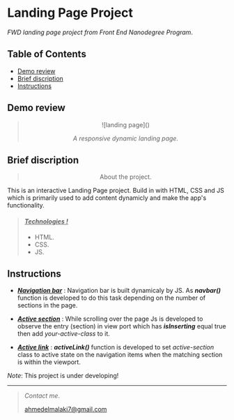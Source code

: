 # Landing Page Project

*FWD landing page project from Front End Nanodegree Program*.

## Table of Contents

- [Demo review](#demo-review)
- [Brief discription](#brief-discription) 
- [Instructions](#instructions)

## Demo review

><center> ![landing page]()
>
>*A responsive dynamic landing page.*<center>


## Brief discription

> <center>About the project.</center>

This is an interactive Landing Page project. Build in with HTML, CSS and JS which is primarily used to add content dynamicly and make the app's functionality. 

> #### <ins> ***Technologies !*** </ins> 
>
> - HTML.
> - CSS.
> - JS.

## Instructions

* <ins>***Navigation bar***</ins> : Navigation bar is built dynamicaly by JS. As ***navbar()*** function is developed to do this task depending on the number of sections in the page.

* <ins>***Active section***</ins> : While scrolling over the page Js is developed to observe the entry (section) in view port which has ***isInserting*** equal true then add *your-active-class* to it.

* <ins>***Active link***</ins> : ***activeLink()*** function is developed to set *active-section* class to active state on the navigation items when the matching section is within the viewport.

*Note*: This project is under developing!
*********

> *Contact me*.
>
> <ahmedelmalaki7@gmail.com>

